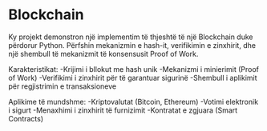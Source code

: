 # Blockchain

Ky projekt demonstron një implementim të thjeshtë të një Blockchain duke përdorur Python.
Përfshin mekanizmin e hash-it, verifikimin e zinxhirit, dhe një shembull të mekanizmit të konsensusit Proof of Work.

Karakteristikat:
-Krijimi i bllokut me hash unik
-Mekanizmi i minierimit (Proof of Work)
-Verifikimi i zinxhirit për të garantuar sigurinë
-Shembull i aplikimit për regjistrimin e transaksioneve

Aplikime të mundshme:
-Kriptovalutat (Bitcoin, Ethereum)
-Votimi elektronik i sigurt
-Menaxhimi i zinxhirit të furnizimit
-Kontratat e zgjuara (Smart Contracts)
